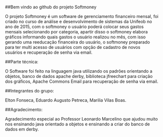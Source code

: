 ##Bem vindo ao github do projeto Softmoney

O projeto Softmoney é um software de gerenciamento financeiro mensal, foi criado no curso de análise e 
desenvolvimento de sistemas da Unifeob no ano de 2015, com o softmoney o usuário poderá colocar seus gastos 
mensais selecionando por categoria, apartir disso o softmoney elabora gráficos informando quais gastos o usuário 
realizou no mês, com isso gerando uma reeducação financeira do usuário, o softmoney preparado para ter multi acesso 
de usuários com opção de cadastro de novos usuários e recuperação de senha via email.

##Parte técnica:

O Software foi feito na linguagem java utilizando os padrões orientando a objetos, banco de dados apache derby,
biblioteca jfreechart para criação dos gráficos, Apache Commons Email para recuperação de senha via email.

##Integrantes do grupo:

Elton Fonseca, Eduardo Augusto Petreca, Marilia Vilas Boas.

##Agradecimento:

Agradecimento especial ao Professor Leonardo Marcelino que ajudou muito nos ensinando java orientado a objetos e ensinando 
a criar do banco de dados em derby.

